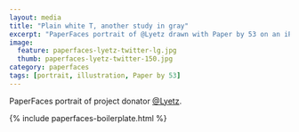 ```yaml
---
layout: media
title: "Plain white T, another study in gray"
excerpt: "PaperFaces portrait of @Lyetz drawn with Paper by 53 on an iPad."
image: 
  feature: paperfaces-lyetz-twitter-lg.jpg
  thumb: paperfaces-lyetz-twitter-150.jpg
category: paperfaces
tags: [portrait, illustration, Paper by 53]
---
```


PaperFaces portrait of project donator [@Lyetz](http://twitter.com/Lyetz).

{% include paperfaces-boilerplate.html %}